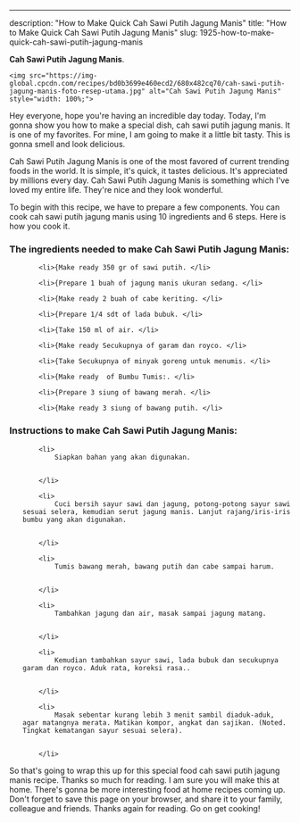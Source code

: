 ---
description: "How to Make Quick Cah Sawi Putih Jagung Manis"
title: "How to Make Quick Cah Sawi Putih Jagung Manis"
slug: 1925-how-to-make-quick-cah-sawi-putih-jagung-manis

<p>
	<strong>Cah Sawi Putih Jagung Manis</strong>. 
	
</p>
<p>
	
	<img src="https://img-global.cpcdn.com/recipes/bd0b3699e460ecd2/680x482cq70/cah-sawi-putih-jagung-manis-foto-resep-utama.jpg" alt="Cah Sawi Putih Jagung Manis" style="width: 100%;">
	
	
</p>
<p>
	Hey everyone, hope you're having an incredible day today. Today, I'm gonna show you how to make a special dish, cah sawi putih jagung manis. It is one of my favorites. For mine, I am going to make it a little bit tasty. This is gonna smell and look delicious.
</p>
	
<p>
	Cah Sawi Putih Jagung Manis is one of the most favored of current trending foods in the world. It is simple, it's quick, it tastes delicious. It's appreciated by millions every day. Cah Sawi Putih Jagung Manis is something which I've loved my entire life. They're nice and they look wonderful.
</p>
<p>
	
</p>

<p>
To begin with this recipe, we have to prepare a few components. You can cook cah sawi putih jagung manis using 10 ingredients and 6 steps. Here is how you cook it.
</p>

<h3>The ingredients needed to make Cah Sawi Putih Jagung Manis:</h3>

<ol>
	
		<li>{Make ready 350 gr of sawi putih. </li>
	
		<li>{Prepare 1 buah of jagung manis ukuran sedang. </li>
	
		<li>{Make ready 2 buah of cabe keriting. </li>
	
		<li>{Prepare 1/4 sdt of lada bubuk. </li>
	
		<li>{Take 150 ml of air. </li>
	
		<li>{Make ready Secukupnya of garam dan royco. </li>
	
		<li>{Take Secukupnya of minyak goreng untuk menumis. </li>
	
		<li>{Make ready  of Bumbu Tumis:. </li>
	
		<li>{Prepare 3 siung of bawang merah. </li>
	
		<li>{Make ready 3 siung of bawang putih. </li>
	
</ol>
<p>
	
</p>

<h3>Instructions to make Cah Sawi Putih Jagung Manis:</h3>

<ol>
	
		<li>
			Siapkan bahan yang akan digunakan.
			
			
		</li>
	
		<li>
			Cuci bersih sayur sawi dan jagung, potong-potong sayur sawi sesuai selera, kemudian serut jagung manis. Lanjut rajang/iris-iris bumbu yang akan digunakan.
			
			
		</li>
	
		<li>
			Tumis bawang merah, bawang putih dan cabe sampai harum.
			
			
		</li>
	
		<li>
			Tambahkan jagung dan air, masak sampai jagung matang.
			
			
		</li>
	
		<li>
			Kemudian tambahkan sayur sawi, lada bubuk dan secukupnya garam dan royco. Aduk rata, koreksi rasa..
			
			
		</li>
	
		<li>
			Masak sebentar kurang lebih 3 menit sambil diaduk-aduk, agar matangnya merata. Matikan kompor, angkat dan sajikan. (Noted. Tingkat kematangan sayur sesuai selera).
			
			
		</li>
	
</ol>

<p>
	
</p>

<p>
	So that's going to wrap this up for this special food cah sawi putih jagung manis recipe. Thanks so much for reading. I am sure you will make this at home. There's gonna be more interesting food at home recipes coming up. Don't forget to save this page on your browser, and share it to your family, colleague and friends. Thanks again for reading. Go on get cooking!
</p>

